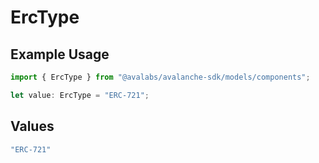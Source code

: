 # ErcType

## Example Usage

```typescript
import { ErcType } from "@avalabs/avalanche-sdk/models/components";

let value: ErcType = "ERC-721";
```

## Values

```typescript
"ERC-721"
```